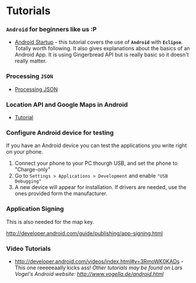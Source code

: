 # Tutorials #
### `Android` for beginners like us :P ###
  * [Android Startup](http://www.vogella.de/articles/Android/article.html) - this tutorial covers the use of **`Android`** with **`Eclipse`**. Totally worth following. It also gives explanations about the basics of an Android App. It is using Gingerbread API but is really basic so it doesn't really matter.

### Processing `JSON` ###
  * [Processing JSON](http://www.vogella.de/articles/AndroidJSON/article.html)

### Location API and Google Maps in Android ###
  * [Tutorial](http://www.vogella.de/articles/AndroidLocationAPI/article.html)

### Configure Android device for testing ###
If you have an Android device you can test the applications you write right on your phone.
  1. Connect your phone to your PC thourgh USB, and set the phone to "Charge-only"
  1. Go to `Settings > Applications > Development` and enable `"USB Debugging"`
  1. A new device will appear for installation. If drivers are needed, use the ones provided form the manufacturer.

### Application Signing ###
This is also needed for the map key.

http://developer.android.com/guide/publishing/app-signing.html

### Video Tutorials ###
  * http://developer.android.com/videos/index.html#v=3RmoWK0KADs - This one reeeeeaally kicks ass!
_Other tutorials may be found on Lars Vogel's Android website: http://www.vogella.de/android.html_